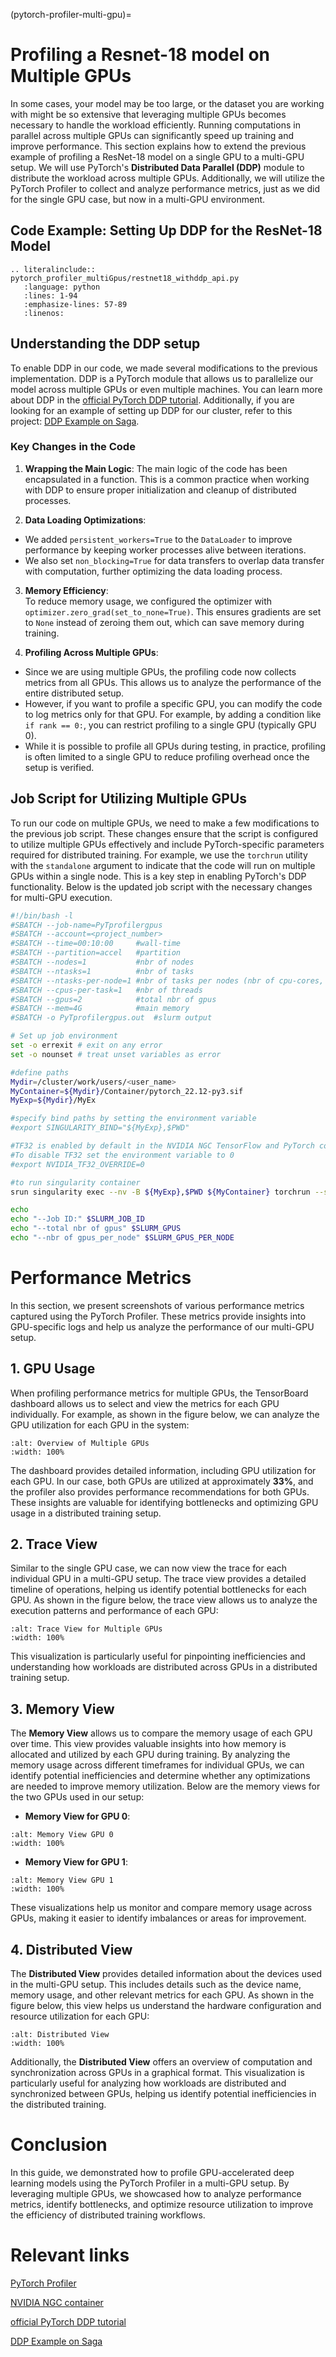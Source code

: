 (pytorch-profiler-multi-gpu)=

# Profiling a Resnet-18 model on Multiple GPUs

In some cases, your model may be too large, or the dataset you are working with might be so extensive that leveraging multiple GPUs becomes necessary to handle the workload efficiently. Running computations in parallel across multiple GPUs can significantly speed up training and improve performance.
This section explains how to extend the previous example of profiling a ResNet-18 model on a single GPU to a multi-GPU setup. We will use PyTorch's **Distributed Data Parallel (DDP)** module to distribute the workload across multiple GPUs. Additionally, we will utilize the PyTorch Profiler to collect and analyze performance metrics, just as we did for the single GPU case, but now in a multi-GPU environment.

## Code Example: Setting Up DDP for the ResNet-18 Model
```{eval-rst}
.. literalinclude:: pytorch_profiler_multiGpus/restnet18_withddp_api.py
   :language: python
   :lines: 1-94
   :emphasize-lines: 57-89
   :linenos:

```


## Understanding the DDP setup

To enable DDP in our code, we made several modifications to the previous implementation. DDP is a PyTorch module that allows us to parallelize our model across multiple GPUs or even multiple machines. You can learn more about DDP in the [official PyTorch DDP tutorial](https://docs.pytorch.org/tutorials/intermediate/ddp_tutorial.html). Additionally, if you are looking for an example of setting up DDP for our cluster, refer to this project: [DDP Example on Saga](https://github.com/beenodbaneeya/Distributed-Pytorch/tree/main).

### Key Changes in the Code
1. **Wrapping the Main Logic**:
The main logic of the code has been encapsulated in a function. This is a common practice when working with DDP to ensure proper initialization and cleanup of distributed processes.


2. **Data Loading Optimizations**: 
- We added `persistent_workers=True` to the `DataLoader` to improve performance by keeping worker processes alive between iterations.
- We also set `non_blocking=True` for data transfers to overlap data transfer with computation, further optimizing the data loading process.

3. **Memory Efficiency**:  
To reduce memory usage, we configured the optimizer with `optimizer.zero_grad(set_to_none=True)`. This ensures gradients are set to `None` instead of zeroing them out, which can save memory during training.


4. **Profiling Across Multiple GPUs**:  
- Since we are using multiple GPUs, the profiling code now collects metrics from all GPUs. This allows us to analyze the performance of the entire distributed setup.  
- However, if you want to profile a specific GPU, you can modify the code to log metrics only for that GPU. For example, by adding a condition like `if rank == 0:`, you can restrict profiling to a single GPU (typically GPU 0).  
- While it is possible to profile all GPUs during testing, in practice, profiling is often limited to a single GPU to reduce profiling overhead once the setup is verified.


## Job Script for Utilizing Multiple GPUs

To run our code on multiple GPUs, we need to make a few modifications to the previous job script. These changes ensure that the script is configured to utilize multiple GPUs effectively and include PyTorch-specific parameters required for distributed training.
For example, we use the `torchrun` utility with the `standalone` argument to indicate that the code will run on multiple GPUs within a single node. This is a key step in enabling PyTorch's DDP functionality.
Below is the updated job script with the necessary changes for multi-GPU execution.


````bash
#!/bin/bash -l
#SBATCH --job-name=PyTprofilergpus
#SBATCH --account=<project_number>
#SBATCH --time=00:10:00     #wall-time 
#SBATCH --partition=accel   #partition 
#SBATCH --nodes=1           #nbr of nodes
#SBATCH --ntasks=1          #nbr of tasks
#SBATCH --ntasks-per-node=1 #nbr of tasks per nodes (nbr of cpu-cores, MPI-processes)
#SBATCH --cpus-per-task=1   #nbr of threads
#SBATCH --gpus=2            #total nbr of gpus
#SBATCH --mem=4G            #main memory
#SBATCH -o PyTprofilergpus.out  #slurm output 

# Set up job environment
set -o errexit # exit on any error
set -o nounset # treat unset variables as error

#define paths
Mydir=/cluster/work/users/<user_name>
MyContainer=${Mydir}/Container/pytorch_22.12-py3.sif
MyExp=${Mydir}/MyEx

#specify bind paths by setting the environment variable
#export SINGULARITY_BIND="${MyExp},$PWD"

#TF32 is enabled by default in the NVIDIA NGC TensorFlow and PyTorch containers 
#To disable TF32 set the environment variable to 0
#export NVIDIA_TF32_OVERRIDE=0

#to run singularity container 
srun singularity exec --nv -B ${MyExp},$PWD ${MyContainer} torchrun --standalone --nnodes=1 --nproc_per_node=${SLURM_GPUS_PER_NODE:-2} ${MyExp}/resnet18_api_ddp.py

echo 
echo "--Job ID:" $SLURM_JOB_ID
echo "--total nbr of gpus" $SLURM_GPUS
echo "--nbr of gpus_per_node" $SLURM_GPUS_PER_NODE
````


# Performance Metrics 

In this section, we present screenshots of various performance metrics captured using the PyTorch Profiler. These metrics provide insights into GPU-specific logs and help us analyze the performance of our multi-GPU setup.

## 1. GPU Usage

When profiling performance metrics for multiple GPUs, the TensorBoard dashboard allows us to select and view the metrics for each GPU individually. For example, as shown in the figure below, we can analyze the GPU utilization for each GPU in the system:
```{figure} code_development/guides/pytorch_profiler_multiGpus/Images/gpusoverview.png
:alt: Overview of Multiple GPUs
:width: 100%
```
The dashboard provides detailed information, including GPU utilization for each GPU. In our case, both GPUs are utilized at approximately **33%**, and the profiler also provides performance recommendations for both GPUs. These insights are valuable for identifying bottlenecks and optimizing GPU usage in a distributed training setup.

## 2. Trace View

Similar to the single GPU case, we can now view the trace for each individual GPU in a multi-GPU setup. The trace view provides a detailed timeline of operations, helping us identify potential bottlenecks for each GPU.
As shown in the figure below, the trace view allows us to analyze the execution patterns and performance of each GPU:
```{figure} code_development/guides/pytorch_profiler_multiGpus/Images/traceoverview.png
:alt: Trace View for Multiple GPUs
:width: 100%
```

This visualization is particularly useful for pinpointing inefficiencies and understanding how workloads are distributed across GPUs in a distributed training setup.

## 3. Memory View
The **Memory View** allows us to compare the memory usage of each GPU over time. This view provides valuable insights into how memory is allocated and utilized by each GPU during training.
By analyzing the memory usage across different timeframes for individual GPUs, we can identify potential inefficiencies and determine whether any optimizations are needed to improve memory utilization.
Below are the memory views for the two GPUs used in our setup:
- **Memory View for GPU 0**:
```{figure} code_development/guides/pytorch_profiler_multiGpus/Images/gpu0memoryview.png
:alt: Memory View GPU 0
:width: 100%
``` 
- **Memory View for GPU 1**: 
```{figure} code_development/guides/pytorch_profiler_multiGpus/Images/gpu1memoryview.png
:alt: Memory View GPU 1
:width: 100%
```  

These visualizations help us monitor and compare memory usage across GPUs, making it easier to identify imbalances or areas for improvement.

## 4. Distributed View

The **Distributed View** provides detailed information about the devices used in the multi-GPU setup. This includes details such as the device name, memory usage, and other relevant metrics for each GPU.
As shown in the figure below, this view helps us understand the hardware configuration and resource utilization for each GPU:
```{figure} code_development/guides/pytorch_profiler_multiGpus/Images/distributedview.png
:alt: Distributed View
:width: 100%
```  
Additionally, the **Distributed View** offers an overview of computation and synchronization across GPUs in a graphical format. This visualization is particularly useful for analyzing how workloads are distributed and synchronized between GPUs, helping us identify potential inefficiencies in the distributed training.

# Conclusion

In this guide, we demonstrated how to profile GPU-accelerated deep learning models using the PyTorch Profiler in a multi-GPU setup. By leveraging multiple GPUs, we showcased how to analyze performance metrics, identify bottlenecks, and optimize resource utilization to improve the efficiency of distributed training workflows.


# Relevant links

[PyTorch Profiler](https://pytorch.org/tutorials/recipes/recipes/profiler_recipe.html)

[NVIDIA NGC container](https://catalog.ngc.nvidia.com/orgs/nvidia/containers/pytorch)

[official PyTorch DDP tutorial](https://docs.pytorch.org/tutorials/intermediate/ddp_tutorial.html)

[DDP Example on Saga](https://github.com/beenodbaneeya/Distributed-Pytorch/tree/main)


